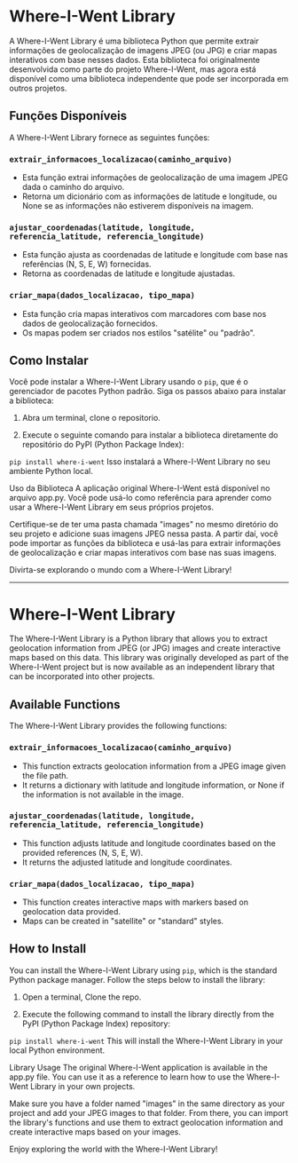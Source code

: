 # Where-I-Went Library

A Where-I-Went Library é uma biblioteca Python que permite extrair informações de geolocalização de imagens JPEG (ou JPG) e criar mapas interativos com base nesses dados. Esta biblioteca foi originalmente desenvolvida como parte do projeto Where-I-Went, mas agora está disponível como uma biblioteca independente que pode ser incorporada em outros projetos.

## Funções Disponíveis

A Where-I-Went Library fornece as seguintes funções:

### `extrair_informacoes_localizacao(caminho_arquivo)`
- Esta função extrai informações de geolocalização de uma imagem JPEG dada o caminho do arquivo.
- Retorna um dicionário com as informações de latitude e longitude, ou None se as informações não estiverem disponíveis na imagem.

### `ajustar_coordenadas(latitude, longitude, referencia_latitude, referencia_longitude)`
- Esta função ajusta as coordenadas de latitude e longitude com base nas referências (N, S, E, W) fornecidas.
- Retorna as coordenadas de latitude e longitude ajustadas.

### `criar_mapa(dados_localizacao, tipo_mapa)`
- Esta função cria mapas interativos com marcadores com base nos dados de geolocalização fornecidos.
- Os mapas podem ser criados nos estilos "satélite" ou "padrão".

## Como Instalar

Você pode instalar a Where-I-Went Library usando o `pip`, que é o gerenciador de pacotes Python padrão. Siga os passos abaixo para instalar a biblioteca:

1. Abra um terminal, clone o repositorio.

2. Execute o seguinte comando para instalar a biblioteca diretamente do repositório do PyPI (Python Package Index):

`pip install where-i-went`
Isso instalará a Where-I-Went Library no seu ambiente Python local.

Uso da Biblioteca
A aplicação original Where-I-Went está disponível no arquivo app.py. Você pode usá-lo como referência para aprender como usar a Where-I-Went Library em seus próprios projetos.

Certifique-se de ter uma pasta chamada "images" no mesmo diretório do seu projeto e adicione suas imagens JPEG nessa pasta. A partir daí, você pode importar as funções da biblioteca e usá-las para extrair informações de geolocalização e criar mapas interativos com base nas suas imagens.

Divirta-se explorando o mundo com a Where-I-Went Library!

***

# Where-I-Went Library

The Where-I-Went Library is a Python library that allows you to extract geolocation information from JPEG (or JPG) images and create interactive maps based on this data. This library was originally developed as part of the Where-I-Went project but is now available as an independent library that can be incorporated into other projects.

## Available Functions

The Where-I-Went Library provides the following functions:

### `extrair_informacoes_localizacao(caminho_arquivo)`
- This function extracts geolocation information from a JPEG image given the file path.
- It returns a dictionary with latitude and longitude information, or None if the information is not available in the image.

### `ajustar_coordenadas(latitude, longitude, referencia_latitude, referencia_longitude)`
- This function adjusts latitude and longitude coordinates based on the provided references (N, S, E, W).
- It returns the adjusted latitude and longitude coordinates.

### `criar_mapa(dados_localizacao, tipo_mapa)`
- This function creates interactive maps with markers based on geolocation data provided.
- Maps can be created in "satellite" or "standard" styles.

## How to Install

You can install the Where-I-Went Library using `pip`, which is the standard Python package manager. Follow the steps below to install the library:

1. Open a terminal, Clone the repo.

2. Execute the following command to install the library directly from the PyPI (Python Package Index) repository:

`pip install where-i-went`
This will install the Where-I-Went Library in your local Python environment.

Library Usage
The original Where-I-Went application is available in the app.py file. You can use it as a reference to learn how to use the Where-I-Went Library in your own projects.

Make sure you have a folder named "images" in the same directory as your project and add your JPEG images to that folder. From there, you can import the library's functions and use them to extract geolocation information and create interactive maps based on your images.

Enjoy exploring the world with the Where-I-Went Library!